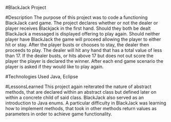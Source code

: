 #BlackJack Project

#Description
The purpose of this project was to code a functioning BlackJack card game. The project declares whether or not the dealer or player receives Blackjack in the first hand. Should they both be dealt BlackJack a messaged is displayed offering to play again. Should neither player have BlackJack the game will proceed allowing the player to either hit or stay. After the player busts or chooses to stay, the dealer then proceeds to play. The dealer will hit any hand that has a total value of less than 17. If the dealer busts, or hits above 17 but does not out score the player the player is declared the winner. After each end game scenario the player is asked if they would like to play again.

#Technologies Used
Java, Eclipse

#LessonsLearned
This project again reiterated the nature of abstract methods, that are declared within an abstract class but defined later on within a concrete child of said class. BlackJack also served as an introduction to Java enums. A particular difficulty in BlackJack was learning how to implement methods, that took in other methods return values as parameters in order to achieve game functionality.